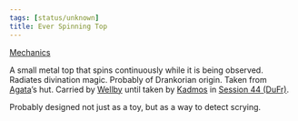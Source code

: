 ```yaml
---
tags: [status/unknown]
title: Ever Spinning Top
---
```


[Mechanics](https://www.dndbeyond.com/magic-items/3819604-always-spinning-top) 
  
A small metal top that spins continuously while it is being observed. Radiates divination magic. Probably of Drankorian origin. Taken from [Agata](<../../../../people/fey/agata.md>)’s hut. Carried by [Wellby](<../../../../people/pcs/dunmar-fellowship/wellby.md>) until taken by [Kadmos](<../../../../people/chardonians/kadmos.md>) in [Session 44 (DuFr)](<../../session-notes/session-44-dufr.md>). 

Probably designed not just as a toy, but as a way to detect scrying. 